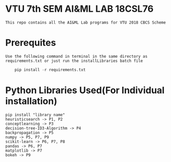 # VTU 7th SEM AI&ML LAB 18CSL76
    This repo contains all the AI&ML Lab programs for VTU 2018 CBCS Scheme
# Prerequites
    Use the following command in terminal in the same directory as requirements.txt or just run the installLibraries batch file
```python
    pip install -r requirements.txt
```

# Python Libraries Used(For Individual installation)
    pip install "library name"
    heuristicsearch -> P1, P2
    conceptlearning -> P3
    decision-tree-ID3-Algorithm -> P4
    backpropagation -> P5
    numpy -> P5, P7, P9
    scikit-learn -> P6, P7, P8
    pandas -> P6, P7
    matplotlib -> P7
    bokeh -> P9
